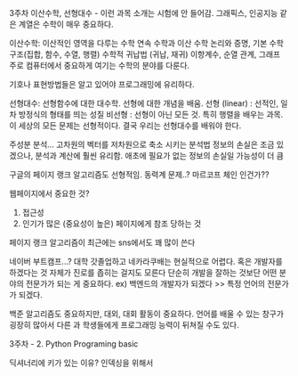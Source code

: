 3주차 이산수학, 선형대수 - 이런 과목 소개는 시험에 안 들어감.
그래픽스, 인공지능 같은 계열은 수학이 매우 중요하다.

이산수학: 이산적인 영역을 다루는 수학
연속 수학과 이산 수학
논리와 증명, 기본 수학구조(집합, 함수, 수열, 행렬)
수학적 귀납법 (귀납, 재귀)
이항계수, 순열
관계, 그래프
주로 컴퓨터에서 중요하게 여기는 수학의 분야를 다룬다.

기호나 표현방법들은 알고 있어야 프로그래밍에 유리하다.

선형대수: 선형함수에 대한 대수학.
선형에 대한 개념을 배움.
선형 (linear) : 선적인, 일차 방정식의 형태를 띄는 성질
비선형 : 선형이 아닌 모든 것.
특히 행렬을 배우는 과목.
이 세상의 모든 문제는 선형적이다.
결국 우리는 선형대수를 배워야 한다.

주성분 분석... 고차원의 벡터를 저차원으로 축소 시키는 분석법
정보의 손실은 조금 있겠으나, 분석과 계산에 훨씬 유리함.
애초에 필요가 없는 정보의 손실일 가능성이 더 큼

구글의 페이지 랭크 알고리즘도 선형적임. 동력계 문제..?
마르코프 체인 인건가??

웹페이지에서 중요한 것?
1. 접근성
2. 인기가 많은 (중요성이 높은) 페이지에게 참조 당하는 것

페이지 랭크 알고리즘이 최근에는 sns에서도 꽤 많이 쓴다


네이버 부트캠프...?
대학 갓졸업하고 네카라쿠배는 현실적으로 어렵다.
혹은 개발자를 하겠다는 것 자체가 진로를 좁히는 걸지도 모른다
단순히 개발을 잘하는 것보단 어떤 분야의 전문가가 되는 게 중요하다.
ex) 백엔드의 개발자가 되겠다 >> 특정 언어의 전문가가 되겠다.

백준 알고리즘도 중요하지만, 대외, 대회 활동이 중요하다.
언어를 배울 수 있는 창구가 굉장히 많아서
다른 과 학생들에게 프로그래밍 능력이 뒤쳐질 수도 있다.


3주차 - 2. Python Programing basic

딕셔너리에 키가 있는 이유? 인덱싱을 위해서




